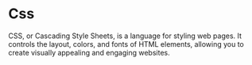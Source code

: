 # Css
CSS, or Cascading Style Sheets, is a language for styling web pages. It controls the layout, colors, and fonts of HTML elements, allowing you to create visually appealing and engaging websites.
